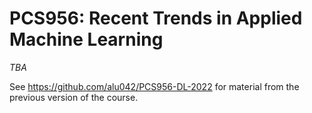 # PCS956: Recent Trends in Applied Machine Learning

_TBA_

See https://github.com/alu042/PCS956-DL-2022 for material from the previous version of the course. 
